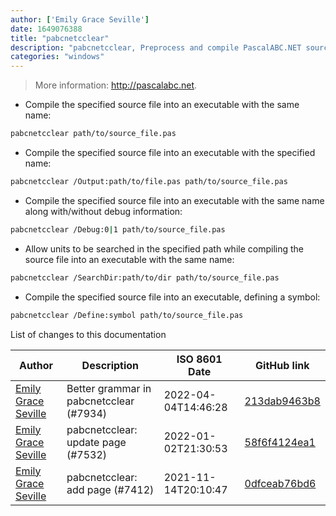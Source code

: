 ```yaml
---
author: ['Emily Grace Seville']
date: 1649076388
title: "pabcnetcclear"
description: "pabcnetcclear, Preprocess and compile PascalABC.NET source files."
categories: "windows"
---
```

> More information: <http://pascalabc.net>.

- Compile the specified source file into an executable with the same name:

```bash
pabcnetcclear path/to/source_file.pas
```

- Compile the specified source file into an executable with the specified name:

```bash
pabcnetcclear /Output:path/to/file.pas path/to/source_file.pas
```

- Compile the specified source file into an executable with the same name along with/without debug information:

```bash
pabcnetcclear /Debug:0|1 path/to/source_file.pas
```

- Allow units to be searched in the specified path while compiling the source file into an executable with the same name:

```bash
pabcnetcclear /SearchDir:path/to/dir path/to/source_file.pas
```

- Compile the specified source file into an executable, defining a symbol:

```bash
pabcnetcclear /Define:symbol path/to/source_file.pas
```
List of changes to this documentation


Author | Description | ISO 8601 Date | GitHub link
------|-----|-----|-----
[Emily Grace Seville](mailto:emilyseville7cf@gmail.com) | Better grammar in pabcnetcclear (#7934) | 2022-04-04T14:46:28 | [213dab9463b8](https://github.com/tldr-pages/tldr/commit/213dab9463b85be26988530de244b05c563c2bb4)
[Emily Grace Seville](mailto:emilyseville7cf@gmail.com) | pabcnetcclear: update page (#7532) | 2022-01-02T21:30:53 | [58f6f4124ea1](https://github.com/tldr-pages/tldr/commit/58f6f4124ea11f2e90a737dae4febfd62173146c)
[Emily Grace Seville](mailto:emilyseville7cf@gmail.com) | pabcnetcclear: add page (#7412) | 2021-11-14T20:10:47 | [0dfceab76bd6](https://github.com/tldr-pages/tldr/commit/0dfceab76bd62a5b5d34bc7c4979250f4ca19a7e)

